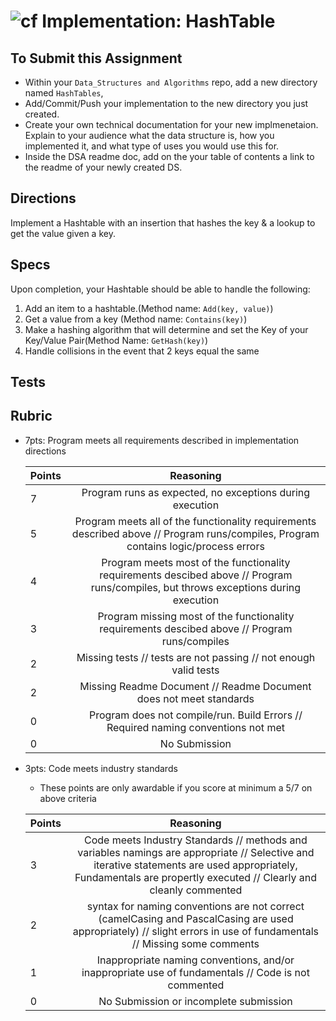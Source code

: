 ![cf](http://i.imgur.com/7v5ASc8.png) Implementation: HashTable
=====================================

## To Submit this Assignment

- Within your `Data_Structures and Algorithms` repo, add a new directory named `HashTables`, 
- Add/Commit/Push your implementation to the new directory you just created. 
- Create your own technical documentation for your new implmenetaion. Explain to your audience what the data structure is, how you implemented it, and what 
type of uses you would use this for. 
- Inside the DSA readme doc, add on the your table of contents a link to the readme of your newly created DS.  

## Directions

Implement a Hashtable with an insertion that hashes the key & a lookup to get the value given a key. 


## Specs

Upon completion, your Hashtable should be able to handle the following:
1. Add an item to a hashtable.(Method name: `Add(key, value)`)
1. Get a value from a key (Method name: `Contains(key)`)
1. Make a hashing algorithm that will determine and set the Key of your Key/Value Pair(Method Name: `GetHash(key)`)
1. Handle collisions in the event that 2 keys equal the same

## Tests


## Rubric
- 7pts: Program meets all requirements described in implementation directions

	Points  | Reasoning | 
	 ------------ | :-----------: | 
	7       | Program runs as expected, no exceptions during execution |
	5       | Program meets all of the  functionality requirements described above // Program runs/compiles, Program contains logic/process errors|
	4       | Program meets most of the functionality requirements descibed above // Program runs/compiles, but throws exceptions during execution |
	3       | Program missing most of the functionality requirements descibed above // Program runs/compiles |
	2       | Missing tests // tests are not passing // not enough valid tests |
	2       | Missing Readme Document // Readme Document does not meet standards |
	0       | Program does not compile/run. Build Errors // Required naming conventions not met |
	0       | No Submission |

- 3pts: Code meets industry standards
	- These points are only awardable if you score at minimum a 5/7 on above criteria

	Points  | Reasoning | 
	 ------------ | :-----------: | 
	3       | Code meets Industry Standards // methods and variables namings are appropriate // Selective and iterative statements are used appropriately, Fundamentals are propertly executed // Clearly and cleanly commented |
	2       | syntax for naming conventions are not correct (camelCasing and PascalCasing are used appropriately) // slight errors in use of fundamentals // Missing some comments |
	1       | Inappropriate naming conventions, and/or inappropriate use of fundamentals // Code is not commented  |
	0       | No Submission or incomplete submission |

